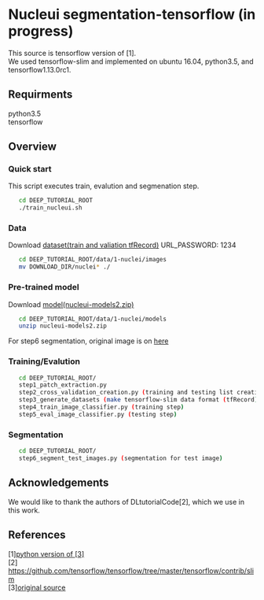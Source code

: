 # Nucleui segmentation-tensorflow (in progress)
  
This source is tensorflow version of [1].   
We used tensorflow-slim and implemented on ubuntu 16.04, python3.5, and tensorflow1.13.0rc1.

## Requirments
python3.5  
tensorflow


## Overview  
### Quick start

This script executes train, evalution and segmenation step.
```bash
   cd DEEP_TUTORIAL_ROOT
   ./train_nucleui.sh
```

### Data  
Download [dataset(train and valiation tfRecord)](http://naver.me/Fyamxy1v)
URL_PASSWORD: 1234

```bash
   cd DEEP_TUTORIAL_ROOT/data/1-nuclei/images
   mv DOWNLOAD_DIR/nuclei* ./
```

### Pre-trained model
Download [model(nucleui-models2.zip)](http://naver.me/Fyamxy1v) 
```bash
   cd DEEP_TUTORIAL_ROOT/data/1-nuclei/models
   unzip nucleui-models2.zip
```

For step6 segmentation, original image is on [here](http://andrewjanowczyk.com/wp-static/nuclei.tgz)
 

### Training/Evalution  
```bash
   cd DEEP_TUTORIAL_ROOT/
   step1_patch_extraction.py 
   step2_cross_validation_creation.py (training and testing list creation step)
   step3_generate_datasets (make tensorflow-slim data format (tfRecord)
   step4_train_image_classifier.py (training step)
   step5_eval_image_classifier.py (testing step)
```

### Segmentation
```bash
   cd DEEP_TUTORIAL_ROOT/
   step6_segment_test_images.py (segmentation for test image)
```

## Acknowledgements  
 We would like to thank the authors of DLtutorialCode[2], which we use in this work.

## References  
[1][python version of [3]](https://github.com/ai-lab-circle/deep_tutorial_python)   
[2] https://github.com/tensorflow/tensorflow/tree/master/tensorflow/contrib/slim   
[3][original source](https://github.com/choosehappy/public/tree/master/DL%20tutorial%20Code)   



